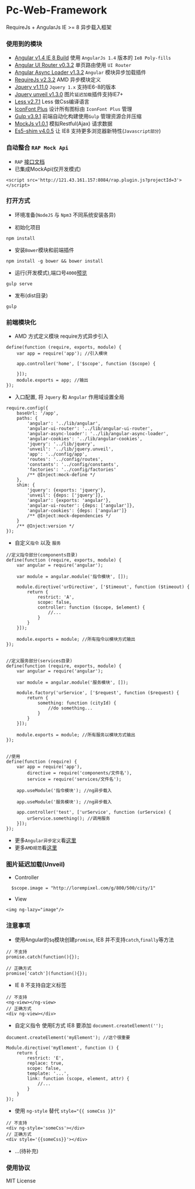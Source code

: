 # Pc-Web-Framework

RequireJs + AngularJs  IE >= 8 异步载入框架

### 使用到的模块

* [Angular v1.4 IE 8 Build](https://github.com/fergaldoyle/angular.js-ie8-builds) 使用 `AngularJs 1.4` 版本的 `Ie8 Poly-fills`
* [Angular UI Router v0.3.2](https://github.com/angular-ui/ui-router) 单页路由使用 `UI Router`
* [Angular Async Loader v1.3.2](https://github.com/subchen/angular-async-loader) `Angular` 模块异步加载插件
* [RequireJs v2.3.2](http://requirejs.org) AMD 异步模块定义
* [Jquery v1.11.0](https://github.com/jquery/jquery-dist) `Jquery 1.x` 支持IE6-8的版本
* [Jquery unveil v1.3.0](https://github.com/luis-almeida/unveil) 图片`延迟加载`插件支持IE7+
* [Less v2.7.1](http://lesscss.cn/) Less 做Css编译语言
* [IconFont Plus](http://www.iconfont.cn/plus) 设计所有图标由 `IconFont Plus` 管理
* [Gulp v3.9.1](http://www.gulpjs.com.cn/) 前端自动化构建使用`Gulp` 管理资源合并压缩
* [MockJs v1.0.1](https://github.com/nuysoft/Mock) 模拟Restful(Ajax) 请求数据
* [Es5-shim v4.0.5](https://github.com/es-shims/es5-shim) 让 IE8 支持更多浏览器新特性(`Javascript部分`)

### 自动整合 `RAP Mock Api`
- `RAP` [接口文档](http://121.43.161.157:8084/workspace/myWorkspace.do?projectId=3#219)
- 已集成MockApi(仅开发模式)
````
<script src='http://121.43.161.157:8084/rap.plugin.js?projectId=3'></script>
````

### 打开方式
- 环境准备(`NodeJS` 与 `Npm3` 不同系统安装各异)

- 初始化项目
````
npm install
````
- 安装`Bower`模块和前端插件
````
npm install -g bower && bower install
````
- 运行(开发模式),端口号`4000`[预览](http://localhost:4000/)
````
gulp serve
````
- 发布(dist目录)
````
gulp
````

### 前端模块化
- AMD 方式定义模块 require方式异步引入
````
define(function (require, exports, module) {
    var app = require('app'); //引入模块

    app.controller('home', ['$scope', function ($scope) {

    }]);
    module.exports = app; //输出
});
````
- 入口配置, 将 `Jquery` 和 `Angular` 作用域设置全局
````
require.config({
    baseUrl: '/app',
    paths: {
        'angular': '../lib/angular',
        'angular-ui-router': '../lib/angular-ui-router',
        'angular-async-loader': '../lib/angular-async-loader',
        'angular-cookies': '../lib/angular-cookies',
        'jquery': '../lib/jquery',
        'unveil': '../lib/jquery.unveil',
        'app': '../config/app',
        'routes': '../config/routes',
        'constants': '../config/constants',
        'factories': '../config/factories'
        /** @Inject:mock-define */
    },
    shim: {
        'jquery': {exports: 'jquery'},
        'unveil': {deps: ['jquery']},
        'angular': {exports: 'angular'},
        'angular-ui-router': {deps: ['angular']},
        'angular-cookies': {deps: ['angular']}
        /** @Inject:mock-dependencies */
    }
    /** @Inject:version */
});
````
- 自定义`指令` 以及 `服务`
````
//定义指令部分(components目录)
define(function (require, exports, module) {
    var angular = require('angular');

    var module = angular.module('指令模块', []);

    module.directive('urDirective', ['$timeout', function ($timeout) {
        return {
            restrict: 'A',
            scope: false,
            controller: function ($scope, $element) {
                //...
            }
        }
    }]);

    module.exports = module; //所有指令以模块方式输出
});


//定义服务部分(services目录)
define(function (require, exports, module) {
    var angular = require('angular');

    var module = angular.module('服务模块', []);

    module.factory('urService', ['$request', function ($request) {
        return {
            something: function (cityId) {
                //do something...
            }
        }
    }]);

    module.exports = module; //所有服务以模块方式输出
});


//使用
define(function (require) {
    var app = require('app'),
        directive = require('components/文件名'),
        service = require('services/文件名');

    app.useModule('指令模块'); //ng异步载入

    app.useModule('服务模块'); //ng异步载入

    app.controller('test', ['urService', function (urService) {
        urService.something(); //调用服务
    }]);
});
````
- 更多`Angular异步定义`看[这里](https://github.com/subchen/angular-async-loader)
- 更多`AMD规范`看[这里](https://github.com/amdjs/amdjs-api/wiki/AMD)

### 图片延迟加载(Unveil)
- Controller
````
  $scope.image = "http://lorempixel.com/g/800/500/city/1"
````
- View
````
<img ng-lazy="image"/>
````

### 注意事项

- 使用Angular的`$q`模块创建`promise`, IE8 并不支持`catch`,`finally`等方法

````
// 不支持
promise.catch(function(){});

// 正确方式
promise['catch'](function(){});
````
- IE 8 不支持自定义标签
````
// 不支持
<ng-view></ng-view>
// 正确方式
<div ng-view></div>
````
- 自定义指令 使用E方式 IE8 要添加 `document.createElement('');`
````
document.createElement('myElement'); //这个很重要

Module.directive('myElement', function () {
    return {
        restrict: 'E',
        replace: true,
        scope: false,
        template: '...',
        link: function (scope, element, attr) {
            //...
        }
    }
});
````
- 使用 `ng-style` 替代 `style="{{ someCss }}"`
````
// 不支持
<div ng-style='someCss'></div>
// 正确方式
<div style='{{someCss}}'></div>
````
- ...(待补充)

### 使用协议

MIT License